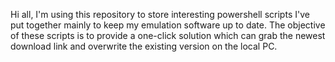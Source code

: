 Hi all, I'm using this repository to store interesting powershell scripts I've put together mainly to keep my emulation software up to date. 
The objective of these scripts is to provide a one-click solution which can grab the newest download link and overwrite the existing version on the local PC.
